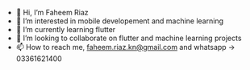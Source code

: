 - 👋 Hi, I’m Faheem Riaz
- 👀 I’m interested in mobile developement and machine learning
- 🌱 I’m currently learning flutter
- 💞️ I’m looking to collaborate on flutter and machine learning projects
- 📫 How to reach me, faheem.riaz.kn@gmail.com and whatsapp -> 03361621400

<!---
feemagdev/feemagdev is a ✨ special ✨ repository because its `README.md` (this file) appears on your GitHub profile.
You can click the Preview link to take a look at your changes.
--->
